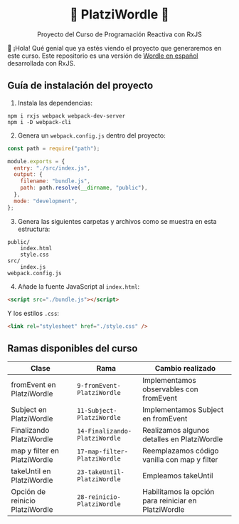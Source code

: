 <h1 align="center">🔡 PlatziWordle 🎲</h1>

<p align="center">
  Proyecto del Curso de Programación Reactiva con RxJS
</p>

👋 ¡Hola! Qué genial que ya estés viendo el proyecto que generaremos en este curso.
Este repositorio es una versión de [Wordle en español](https://wordle.danielfrg.com/) desarrollada con RxJS.

## Guía de instalación del proyecto

1. Instala las dependencias:

```console
npm i rxjs webpack webpack-dev-server
npm i -D webpack-cli
```

2. Genera un `webpack.config.js` dentro del proyecto:

```javascript
const path = require("path");

module.exports = {
  entry: "./src/index.js",
  output: {
    filename: "bundle.js",
    path: path.resolve(__dirname, "public"),
  },
  mode: "development",
};
```

3. Genera las siguientes carpetas y archivos como se muestra en esta estructura:

```console
public/
    index.html
    style.css
src/
    index.js
webpack.config.js
```

4. Añade la fuente JavaScript al `index.html`:

```html
<script src="./bundle.js"></script>
```

Y los estilos `.css`:

```html
<link rel="stylesheet" href="./style.css" />
```

## Ramas disponibles del curso

| **Clase**                       | **Rama**                      | **Cambio realizado**                                 |
| ------------------------------- | ----------------------------- | ---------------------------------------------------- |
| fromEvent en PlatziWordle       | `9-fromEvent-PlatziWordle`    | Implementamos observables con fromEvent              |
| Subject en PlatziWordle         | `11-Subject-PlatziWordle`     | Implementamos Subject en fromEvent                   |
| Finalizando PlatziWordle        | `14-Finalizando-PlatziWordle` | Realizamos algunos detalles en PlatziWordle          |
| map y filter en PlatziWordle    | `17-map-filter-PlatziWordle`  | Reemplazamos código vanilla con map y filter         |
| takeUntil en PlatziWordle       | `23-takeUntil-PlatziWordle`   | Empleamos takeUntil                                  |
| Opción de reinicio PlatziWordle | `28-reinicio-PlatziWordle`    | Habilitamos la opción para reiniciar en PlatziWordle |
